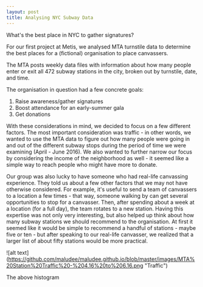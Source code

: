 ```yaml
---
layout: post
title: Analysing NYC Subway Data
---
```


What's the best place in NYC to gather signatures?

For our first project at Metis, we analysed MTA turnstile data to determine the best places for a (fictional) organisation to place canvassers. 

The MTA posts weekly data files with information about how many people enter or exit all 472 subway stations in the city, broken out by turnstile, date, and time. 

The organisation in question had a few concrete goals:

1. Raise awareness/gather signatures
2. Boost attendance for an early-summer gala
3. Get donations

With these considerations in mind, we decided to focus on a few different factors. The most important consideration was traffic - in other words, we wanted to use the MTA data to figure out how many people were going in and out of the different subway stops during the period of time we were examining (April - June 2016). We also wanted to further narrow our focus by considering the income of the neighborhood as well - it seemed like a simple way to reach people who might have more to donate.

Our group was also lucky to have someone who had real-life canvassing experience. They told us about a few other factors that we may not have otherwise considered. For example, it's useful to send a team of canvassers to a location a few times - that way, someone walking by can get several opportunities to stop for a canvasser. Then, after spending about a week at a location (for a full day), the team rotates to a new station. Having this expertise was not only very interesting, but also helped up think about how many subway stations we should recommend to the organisation. At first it seemed like it would be simple to recommend a handful of stations - maybe five or ten - but after speaking to our real-life canvasser, we realized that a larger list of about fifty stations would be more practical. 

![alt text] (https://github.com/maludee/maludee.github.io/blob/master/images/MTA%20Station%20Traffic%20-%204.16%20to%206.16.png "Traffic")

The above histogram
